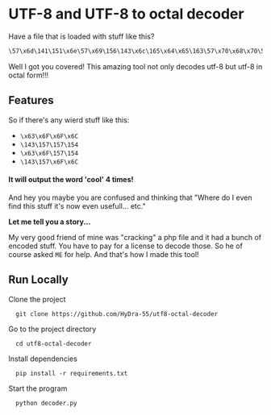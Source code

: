 
# UTF-8 and UTF-8 to octal decoder

Have a file that is loaded with stuff like this?

```css
\57\x6d\141\151\x6e\57\x69\156\143\x6c\165\x64\x65\163\57\x70\x68\x70\57\141\160\x70\56\160\150\x70
```

Well I got you covered! 
This amazing tool not only decodes utf-8 but utf-8 in octal form!!!


## Features

 So if there's any wierd stuff like this:
+ `\x63\x6F\x6F\x6C`
+ `\143\157\157\154`
+ `\x63\x6F\157\154`
+ `\143\157\x6F\x6C`

#### It will output the word 'cool' 4 times!

And hey you maybe you are confused and thinking that "Where do I even find this stuff it's now even usefull... etc."

**Let me tell you a story...**

My very good friend of mine was "cracking" a php file and it had a bunch of encoded stuff. You have to pay for a license to decode those. So he of course asked `ME` for help. And that's how I made this tool!
## Run Locally

Clone the project

```batch
  git clone https://github.com/HyDra-55/utf8-octal-decoder
```

Go to the project directory

```batch
  cd utf8-octal-decoder
```

Install dependencies

```batch
  pip install -r requirements.txt
```

Start the program

```batch
  python decoder.py
```

